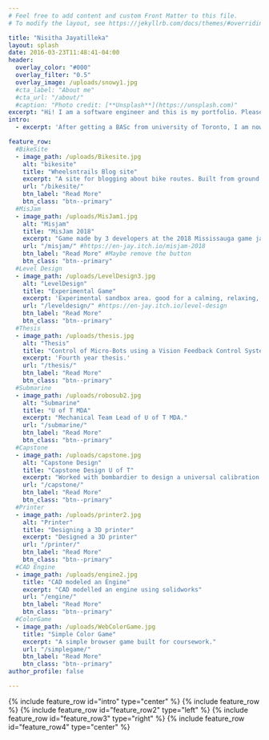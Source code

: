 ```yaml
---
# Feel free to add content and custom Front Matter to this file.
# To modify the layout, see https://jekyllrb.com/docs/themes/#overriding-theme-defaults

title: "Nisitha Jayatilleka"
layout: splash
date: 2016-03-23T11:48:41-04:00
header:
  overlay_color: "#000"
  overlay_filter: "0.5"
  overlay_image: /uploads/snowy1.jpg
  #cta_label: "About me"
  #cta_url: "/about/"
  #caption: "Photo credit: [**Unsplash**](https://unsplash.com)"
excerpt: "Hi! I am a software engineer and this is my portfolio. Please enjoy your stay here and don't hesitate to contact me if you see something interesting."
intro: 
  - excerpt: 'After getting a BASc from university of Toronto, I am now exploring the fields listed below. Click on one to discover more' # Centered with `type="center"`'

feature_row: 
  #BikeSite
  - image_path: /uploads/Bikesite.jpg
    alt: "bikesite"
    title: "Wheelsntrails Blog site"
    excerpt: "A site for blogging about bike routes. Built from ground up on MEAN. Ongoing project. Hosted on AWS using Docker" 
    url: "/bikesite/"
    btn_label: "Read More"
    btn_class: "btn--primary"
  #MisJam
  - image_path: /uploads/MisJam1.jpg
    alt: "Misjam"
    title: "MisJam 2018"
    excerpt: "Game made by 3 developers at the 2018 Mississauga game jam.  It's filled with tension. An act of balancing defying gravity and invisible wind forces."
    url: "/misjam/" #https://en-jay.itch.io/misjam-2018
    btn_label: "Read More" #Maybe remove the button
    btn_class: "btn--primary"
  #Level Design
  - image_path: /uploads/LevelDesign3.jpg
    alt: "LevelDesign"
    title: "Experimental Game"
    excerpt: 'Experimental sandbox area. good for a calming, relaxing, meditative walkaround in the rain.'
    url: "/leveldesign/" #https://en-jay.itch.io/level-design
    btn_label: "Read More"
    btn_class: "btn--primary"
  #Thesis
  - image_path: /uploads/thesis.jpg
    alt: "Thesis"
    title: "Control of Micro-Bots using a Vision Feedback Control System."
    excerpt: 'Fourth year thesis.'
    url: "/thesis/"
    btn_label: "Read More"
    btn_class: "btn--primary"
  #Submarine
  - image_path: /uploads/robosub2.jpg
    alt: "Submarine"
    title: "U of T MDA"
    excerpt: "Mechanical Team Lead of U of T MDA."    
    url: "/submarine/"
    btn_label: "Read More"
    btn_class: "btn--primary"
  #Capstone
  - image_path: /uploads/capstone.jpg
    alt: "Capstone Design"
    title: "Capstone Design U of T"
    excerpt: "Worked with bombardier to design a universal calibration block"
    url: "/capstone/"
    btn_label: "Read More"
    btn_class: "btn--primary"  
  #Printer
  - image_path: /uploads/printer2.jpg
    alt: "Printer"
    title: "Designing a 3D printer"
    excerpt: "Designed a 3D printer"    
    url: "/printer/"
    btn_label: "Read More"
    btn_class: "btn--primary"
  #CAD Engine
  - image_path: /uploads/engine2.jpg
    title: "CAD modeled an Engine"
    excerpt: "CAD modelled an engine using solidworks"
    url: "/engine/"
    btn_label: "Read More"
    btn_class: "btn--primary"  
  #ColorGame
  - image_path: /uploads/WebColorGame.jpg
    title: "Simple Color Game"
    excerpt: "A simple browser game built for coursework."
    url: "/simplegame/"
    btn_label: "Read More"
    btn_class: "btn--primary"  
author_profile: false

---
```


{% include feature_row id="intro" type="center" %}
{% include feature_row %}
{% include feature_row id="feature_row2" type="left" %}
{% include feature_row id="feature_row3" type="right" %}
{% include feature_row id="feature_row4" type="center" %}